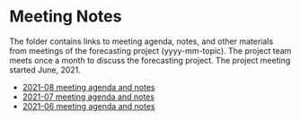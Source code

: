 Meeting Notes
================

<!-- README.md is generated from README.Rmd. Please edit that file -->

The folder contains links to meeting agenda, notes, and other materials
from meetings of the forecasting project (yyyy-mm-topic). The project
team meets once a month to discuss the forecasting project. The project
meeting started June, 2021.

-   [2021-08 meeting agenda and
    notes](https://docs.google.com/document/d/1cSuu6MnqXhAU78v73Zv2EKvwYxQzGEjzCpAZmFRJgJY/edit?usp=sharing)
-   [2021-07 meeting agenda and
    notes](https://docs.google.com/document/d/11w0qclYJ_mRzu9PdEIs7zDJQifGltqJ4Ys5dJpDPvSM/edit?usp=sharing)
-   [2021-06 meeting agenda and
    notes](https://docs.google.com/document/d/1PYI2tDxiIssJI2zUl7RjF49Otrx5uOTyNk-l0l3UfA8/edit?usp=sharing)
